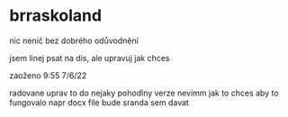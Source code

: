 # brraskoland
nic nenič bez dobrého odůvodnění 

jsem linej psat na dis, ale upravuj jak chces

zaoženo 9:55 7/6/22

radovane uprav to do nejaky pohodlny verze nevimm jak to chces aby to fungovalo napr docx file bude sranda sem davat
